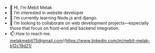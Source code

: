 - 👋 Hi, I’m Mebit Melak
- 👀 I’m interested in website developer
- 🌱 I’m currently learning Node.js and django.
- 💞️ I’m looking to collaborate on web development projects—especially those that focus on front-end and backend integration.
- 📫 How to reach me. melakmebit75@gmail.com//https://www.linkedin.com/in/mebit-melak-b12c19d21/


<!---
me-1219/me-1219 is a ✨ special ✨ repository because its `README.md` (this file) appears on your GitHub profile.
You can click the Preview link to take a look at your changes.
--->
